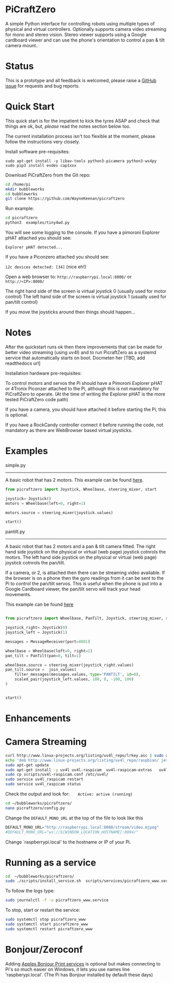 PiCraftZero
===========

A simple Python interface for controlling robots using multiple types of physical and virtual controllers. 
Optionally supports camera video streaming for mono and stereo vision. Stereo viewer supports using a Google cardboard viewer and can use the phone's orientation to control a pan & tilt camera mount..


Status
======

This is a prototype and all feedback is welcomed, please raise a [GitHub issue]() for requests and bug reports.



Quick Start
===========

This quick start is for the impatient to kick the tyres ASAP and check that things are ok, but, *please* read the notes section below too.

The current installation process isn't too flexible at the moment, please follow the instructions very closely.


Install software pre-requisites:
```
sudo apt-get install -y libav-tools python3-picamera python3-ws4py
sudo pip3 install evdev cap1xxx
```

Download PiCraftZero from the Git repo:
 
```bash
cd /home/pi
mkdir bubbleworks
cd bubbleworks
git clone https://github.com/WayneKeenan/picraftzero
```


Run example:


```bash
cd picraftzero
python3  examples/tiny4wd.py
```


You will see some logging to the console.
If you have a pimoroni Explorer pHAT attached you should see:

```Explorer pHAT detected...```


If you have a Piconzero attached you should see:

```i2c devices detected: [34]```  (nice eh!)



Open a web browser to: `http://raspberrypi.local:8000/` or `http://<IP>:8000/`

The right hand side of the screen is virtual joystick 0 (usually used for motor control)
The left hand side of the screen is virtual joystick 1 (usually used for pan/tilt control)

If you move the joysticks around then things should happen...

Notes
=====

After the quickstart runs ok then there improvements that can be made for better video streaming (using uv4l) and to run PicraftZero as a systemd service that automatically starts on boot. Docmeten her [TBD, add readthedocs url]


Installation hardware pre-requisites:

To control motors and servos the Pi should have a Pimoroni Explorer pHAT or 4Tronix Piconzer attached to the Pi, although this is not mandatory for PiCraftZero to operate. (At the time of writing the Explorer pHAT is the more tested PiCraftZero code path)

If you have a camera, you should have attached it before starting the Pi, this is optional.

If you have a RockCandy controller connect it before running the code, not mandatory as there are WebBrowser based virtual joysticks.


Examples
========


simple.py
*********

A basic robot that has 2 motors.
This example can be found [here](examples/tiny4wd.py).


```python
from picraftzero import Joystick, Wheelbase, steering_mixer, start

joystick= Joystick()                         
motors = Wheelbase(left=0, right=1)  

motors.source = steering_mixer(joystick.values)

start()
```

pantilt.py
**********


A basic robot that has 2 motors and a pan & tilt camera fitted.
The right hand side joystick on the physical or virtual (web page) joystick cotnrols the motors.
The left hand side joystick on the physical or virtual (web page) joystick cotnrols the pan/tilt.

If a camera, or 2, is attached then there can be streaming video available.
If the browser is on a phone then the gyro readings from it can be sent to the Pi to control the pan/tilt servos.  This is useful when the phone is put into a Google Cardboard viewer, the pan/tilt servo will track your head movements.
 
 
This example can be found [here](examples/pantilt.py)


```python

from picraftzero import Wheelbase, PanTilt, Joystick, steering_mixer, scaled_pair, start, filter_messages, MessageReceiver, join_values

joystick_right= Joystick(0)
joystick_left = Joystick(1)

messages = MessageReceiver(port=8001)

wheelbase = Wheelbase(left=0, right=1) 
pan_tilt = PanTilt(pan=0, tilt=1)      

wheelbase.source = steering_mixer(joystick_right.values)
pan_tilt.source =  join_values(
    filter_messages(messages.values, type='PANTILT', id=0),
    scaled_pair(joystick_left.values, 180, 0, -100, 100)
)


start()
```


Enhancements
============

Camera Streaming
================


```bash
curl http://www.linux-projects.org/listing/uv4l_repo/lrkey.asc | sudo apt-key add -
echo 'deb http://www.linux-projects.org/listing/uv4l_repo/raspbian/ jessie main' | sudo tee --append /etc/apt/sources.list > /dev/null
sudo apt-get update
sudo apt-get install -y uv4l uv4l-raspicam  uv4l-raspicam-extras   uv4l-server
sudo cp scripts/uv4l-raspicam.conf /etc/uv4l/
sudo service uv4l_raspicam restart
sudo service uv4l_raspicam status
```

Check the output and look for: 
```   Active: active (running)```


```bash
cd ~/bubbleworks/picraftzero/
nano picraftzero/config.py
```

Change the `DEFAULT_MONO_URL` at the top of the file to look like this

```python
DEFAULT_MONO_URL="http://raspberrypi.local:8080/stream/video.mjpeg"
#DEFAULT_MONO_URL="ws://${WINDOW_LOCATION_HOSTNAME}:8084/"
```

Change `raspberrypi.local' to the hostname or IP of your Pi.


Running as a service
====================


```bash
cd  ~/bubbleworks/picraftzero/
sudo ./scripts/install_service.sh  scripts/services/picraftzero_www.service
```

To follow the logs type:

```bash
sudo journalctl -f -u picraftzero_www.service
```



To stop, start or restart the service:

```bash
sudo systemctl stop picraftzero_www
sudo systemctl start picraftzero_www
sudo systemctl restart picraftzero_www
```



Bonjour/Zeroconf
================

Adding [Apples Bonjour Print services](https://support.apple.com/kb/dl999?locale=en_GB) is optional but makes connecting to Pi's so much easier on Windows, it lets you use names line 'raspberypi.local'.  (The Pi has Bonjour installed by default these days)